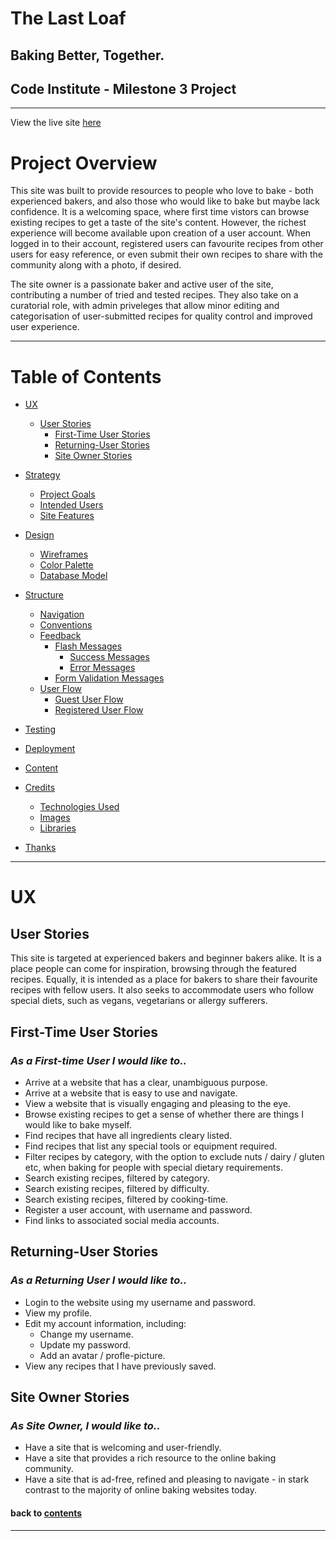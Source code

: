 # The Last Loaf
## Baking Better, Together.
## Code Institute - Milestone 3 Project
---
View the live site [here](link.placeholder.com)


<!--  placeholder for site mockup image, to be added later.. 

![Image of site mock-ups, displaying responsivity across devices](static/images/mockups.jpg) 

-->
# Project Overview
This site was built to provide resources to people who love to bake - both experienced bakers, and also those who would like to bake but maybe lack confidence. It is a welcoming space, where first time vistors can browse existing recipes to get a taste of the site's content. However, the richest experience will become available upon creation of a user account. When logged in to their account, registered users can favourite recipes from other users for easy reference, or even submit their own recipes to share with the community along with a photo, if desired. 

The site owner is a passionate baker and active user of the site, contributing a number of tried and tested recipes. They also take on a curatorial role, with admin priveleges that allow minor editing and categorisation of user-submitted recipes for quality control and improved user experience.

---

# Table of Contents

* [UX]()
    * [User Stories](#user-stories)
        * [First-Time User Stories](#first-time-user-stories)
        * [Returning-User Stories](#returning-time-user-stories)
        * [Site Owner Stories](#site-owner-stories)

* [Strategy]()
    * [Project Goals]()
    * [Intended Users]()
    * [Site Features]()

* [Design]()
    * [Wireframes]()
    * [Color Palette]()
    * [Database Model]()

* [Structure]()
    * [Navigation]()
    * [Conventions]()
    * [Feedback]()
        - [Flash Messages]()
            * [Success Messages]()
            * [Error Messages]()
        - [Form Validation Messages]()
    * [User Flow]()
        - [Guest User Flow]()
        - [Registered User Flow]()

* [Testing]()

* [Deployment]()

* [Content]()

* [Credits]()
    * [Technologies Used]()
    * [Images]()
    * [Libraries]()

* [Thanks]()

---

# UX
## User Stories

This site is targeted at experienced bakers and beginner bakers alike. It is a place people can come for inspiration, browsing through the featured recipes. Equally, it is intended as a place for bakers to share their favourite recipes with fellow users. It also seeks to accommodate users who follow special diets, such as vegans, vegetarians or allergy sufferers.

## First-Time User Stories

### *As a First-time User I would like to..*

- Arrive at a website that has a clear, unambiguous purpose.
- Arrive at a website that is easy to use and navigate.
- View a website that is visually engaging and pleasing to the eye.
- Browse existing recipes to get a sense of whether there are things I would like to bake myself.
- Find recipes that have all ingredients cleary listed.
- Find recipes that list any special tools or equipment required.
- Filter recipes by category, with the option to exclude nuts / dairy / gluten etc, when baking for people with special dietary requirements.
- Search existing recipes, filtered by category.
- Search existing recipes, filtered by difficulty.
- Search existing recipes, filtered by cooking-time.
- Register a user account, with username and password.
- Find links to associated social media accounts.

## Returning-User Stories

### *As a Returning User I would like to..*

- Login to the website using my username and password.
- View my profile.
- Edit my account information, including:
    * Change my username.
    * Update my password.
    * Add an avatar / profle-picture.
- View any recipes that I have previously saved.

## Site Owner Stories

### *As Site Owner, I would like to..*

- Have a site that is welcoming and user-friendly.
- Have a site that provides a rich resource to the online baking community.
- Have a site that is ad-free, refined and pleasing to navigate - in stark contrast to the majority of online baking websites today.
#### back to [contents](#table-of-contents)

---
